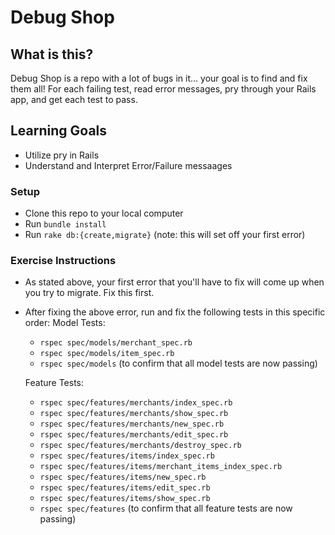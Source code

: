 # Debug Shop

## What is this?
Debug Shop is a repo with a lot of bugs in it... your goal is to find and fix them all! For each failing test, read error messages, pry through your Rails app, and get each test to pass.

## Learning Goals
* Utilize pry in Rails
* Understand and Interpret Error/Failure messaages

### Setup

* Clone this repo to your local computer
* Run `bundle install`
* Run `rake db:{create,migrate}` (note: this will set off your first error)

### Exercise Instructions

* As stated above, your first error that you'll have to fix will come up when you try to migrate. Fix this first.
* After fixing the above error, run and fix the following tests in this specific order:
  Model Tests:
    - `rspec spec/models/merchant_spec.rb`
    - `rspec spec/models/item_spec.rb`
    - `rspec spec/models` (to confirm that all model tests are now passing)

  Feature Tests:
    - `rspec spec/features/merchants/index_spec.rb`
    - `rspec spec/features/merchants/show_spec.rb`
    - `rspec spec/features/merchants/new_spec.rb`
    - `rspec spec/features/merchants/edit_spec.rb`
    - `rspec spec/features/merchants/destroy_spec.rb`
    - `rspec spec/features/items/index_spec.rb`
    - `rspec spec/features/items/merchant_items_index_spec.rb`
    - `rspec spec/features/items/new_spec.rb`
    - `rspec spec/features/items/edit_spec.rb`
    - `rspec spec/features/items/show_spec.rb`
    - `rspec spec/features` (to confirm that all feature tests are now passing)
